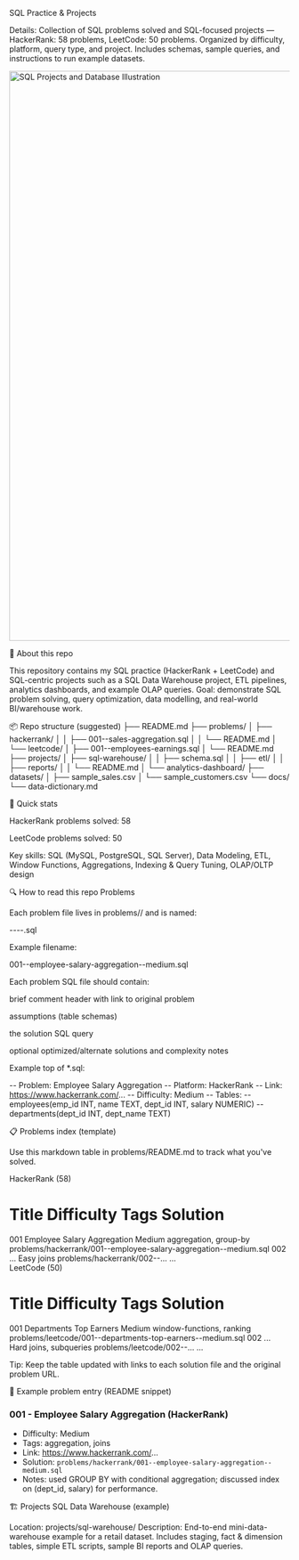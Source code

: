 SQL Practice & Projects

Details: Collection of SQL problems solved and SQL-focused projects — HackerRank: 58 problems, LeetCode: 50 problems.
Organized by difficulty, platform, query type, and project. Includes schemas, sample queries, and instructions to run example datasets.

<img width="1536" height="1024" alt="SQL Projects and Database Illustration" src="https://github.com/user-attachments/assets/edd9fb6d-5b23-447d-adcc-855532e74d95" />

🚀 About this repo

This repository contains my SQL practice (HackerRank + LeetCode) and SQL-centric projects such as a SQL Data Warehouse project, ETL pipelines, analytics dashboards, and example OLAP queries.
Goal: demonstrate SQL problem solving, query optimization, data modelling, and real-world BI/warehouse work.

📦 Repo structure (suggested)
├── README.md
├── problems/
│   ├── hackerrank/
│   │   ├── 001--sales-aggregation.sql
│   │   └── README.md
│   └── leetcode/
│       ├── 001--employees-earnings.sql
│       └── README.md
├── projects/
│   ├── sql-warehouse/
│   │   ├── schema.sql
│   │   ├── etl/
│   │   ├── reports/
│   │   └── README.md
│   └── analytics-dashboard/
├── datasets/
│   ├── sample_sales.csv
│   └── sample_customers.csv
└── docs/
    └── data-dictionary.md

🧾 Quick stats

HackerRank problems solved: 58

LeetCode problems solved: 50

Key skills: SQL (MySQL, PostgreSQL, SQL Server), Data Modeling, ETL, Window Functions, Aggregations, Indexing & Query Tuning, OLAP/OLTP design

🔍 How to read this repo
Problems

Each problem file lives in problems/<platform>/ and is named:

<index>--<short-title>--<difficulty>.sql


Example filename:

001--employee-salary-aggregation--medium.sql


Each problem SQL file should contain:

brief comment header with link to original problem

assumptions (table schemas)

the solution SQL query

optional optimized/alternate solutions and complexity notes

Example top of *.sql:

-- Problem: Employee Salary Aggregation
-- Platform: HackerRank
-- Link: https://www.hackerrank.com/...
-- Difficulty: Medium
-- Tables:
-- employees(emp_id INT, name TEXT, dept_id INT, salary NUMERIC)
-- departments(dept_id INT, dept_name TEXT)

📋 Problems index (template)

Use this markdown table in problems/README.md to track what you've solved.

HackerRank (58)
#	Title	Difficulty	Tags	Solution
001	Employee Salary Aggregation	Medium	aggregation, group-by	problems/hackerrank/001--employee-salary-aggregation--medium.sql
002	...	Easy	joins	problems/hackerrank/002--...
...				
LeetCode (50)
#	Title	Difficulty	Tags	Solution
001	Departments Top Earners	Medium	window-functions, ranking	problems/leetcode/001--departments-top-earners--medium.sql
002	...	Hard	joins, subqueries	problems/leetcode/002--...
...				

Tip: Keep the table updated with links to each solution file and the original problem URL.

🧩 Example problem entry (README snippet)
### 001 - Employee Salary Aggregation (HackerRank)
- Difficulty: Medium
- Tags: aggregation, joins
- Link: https://www.hackerrank.com/...
- Solution: `problems/hackerrank/001--employee-salary-aggregation--medium.sql`
- Notes: used GROUP BY with conditional aggregation; discussed index on (dept_id, salary) for performance.

🏗 Projects
SQL Data Warehouse (example)

Location: projects/sql-warehouse/
Description: End-to-end mini-data-warehouse example for a retail dataset. Includes staging, fact & dimension tables, simple ETL scripts, sample BI reports and OLAP queries.
